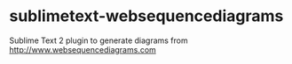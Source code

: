 sublimetext-websequencediagrams
===============================

Sublime Text 2 plugin to generate diagrams from http://www.websequencediagrams.com